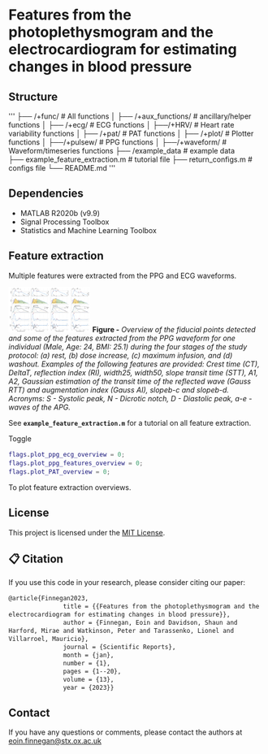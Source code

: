 # Features from the photoplethysmogram and the electrocardiogram for estimating changes in blood pressure


## Structure
'''
├── /+func/                       # All functions
│   ├── /+aux_functions/      # ancillary/helper functions
│   ├── /+ecg/      		# ECG functions
│   ├──/+HRV/              	# Heart rate variability functions
│   ├── /+pat/       		# PAT functions
│   ├── /+plot/      		# Plotter functions
│   ├──/+pulsew/              	# PPG functions
│   ├──/+waveform/              # Waveform/timeseries functions
├── /example_data 	# example data  
├── example_feature_extraction.m                     # tutorial file 
├── return_configs.m                     # configs file 
└── README.md
'''

## Dependencies 
- MATLAB R2020b (v9.9)                              
- Signal Processing Toolbox           
- Statistics and Machine Learning Toolbox 

## Feature extraction

Multiple features were extracted from the PPG and ECG waveforms. 
<p float="center">
  <img src="../figs/PPG_features.png" width="32%" alt>
  <b>Figure -</b> <em> Overview of the fiducial points detected and some of the features extracted from the PPG waveform for one individual (Male, Age: 24, BMI: 25.1) during the four stages of the study protocol: (a) rest, (b) dose increase, (c) maximum infusion, and (d) washout. Examples of the following features are provided: Crest time (CT), DeltaT, reflection index (RI), width25, width50, slope transit time (STT), A1, A2, Gaussian estimation of
the transit time of the reflected wave (Gauss RTT) and augmentation index (Gauss AI), slopeb-c and slopeb-d. Acronyms: S - Systolic peak, N - Dicrotic notch, D - Diastolic peak, a-e - waves of the APG. </em>
</p>

See **`example_feature_extraction.m`** for a tutorial on all feature extraction. 

Toggle
```matlab
flags.plot_ppg_ecg_overview = 0;
flags.plot_ppg_features_overview = 0;
flags.plot_PAT_overview = 0;
```
To plot feature extraction overviews.

## License

This project is licensed under the [MIT License](LICENSE).

## <a name="cite"/> :clipboard: Citation

If you use this code in your research, please consider citing our paper:
```
@article{Finnegan2023,
               title = {{Features from the photoplethysmogram and the electrocardiogram for estimating changes in blood pressure}},
               author = {Finnegan, Eoin and Davidson, Shaun and Harford, Mirae and Watkinson, Peter and Tarassenko, Lionel and Villarroel, Mauricio},
               journal = {Scientific Reports},
               month = {jan},
               number = {1}, 
               pages = {1--20},
               volume = {13},
               year = {2023}}

```

## Contact

If you have any questions or comments, please contact the authors at eoin.finnegan@stx.ox.ac.uk


